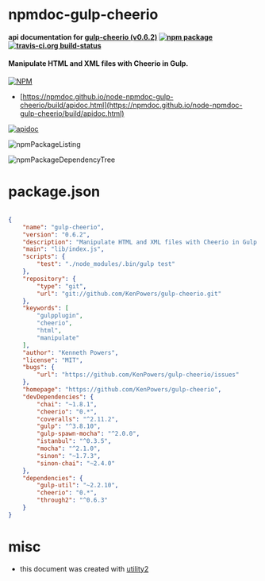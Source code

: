 # npmdoc-gulp-cheerio

#### api documentation for  [gulp-cheerio (v0.6.2)](https://github.com/KenPowers/gulp-cheerio)  [![npm package](https://img.shields.io/npm/v/npmdoc-gulp-cheerio.svg?style=flat-square)](https://www.npmjs.org/package/npmdoc-gulp-cheerio) [![travis-ci.org build-status](https://api.travis-ci.org/npmdoc/node-npmdoc-gulp-cheerio.svg)](https://travis-ci.org/npmdoc/node-npmdoc-gulp-cheerio)

#### Manipulate HTML and XML files with Cheerio in Gulp.

[![NPM](https://nodei.co/npm/gulp-cheerio.png?downloads=true&downloadRank=true&stars=true)](https://www.npmjs.com/package/gulp-cheerio)

- [https://npmdoc.github.io/node-npmdoc-gulp-cheerio/build/apidoc.html](https://npmdoc.github.io/node-npmdoc-gulp-cheerio/build/apidoc.html)

[![apidoc](https://npmdoc.github.io/node-npmdoc-gulp-cheerio/build/screenCapture.buildCi.browser.%252Ftmp%252Fbuild%252Fapidoc.html.png)](https://npmdoc.github.io/node-npmdoc-gulp-cheerio/build/apidoc.html)

![npmPackageListing](https://npmdoc.github.io/node-npmdoc-gulp-cheerio/build/screenCapture.npmPackageListing.svg)

![npmPackageDependencyTree](https://npmdoc.github.io/node-npmdoc-gulp-cheerio/build/screenCapture.npmPackageDependencyTree.svg)



# package.json

```json

{
    "name": "gulp-cheerio",
    "version": "0.6.2",
    "description": "Manipulate HTML and XML files with Cheerio in Gulp.",
    "main": "lib/index.js",
    "scripts": {
        "test": "./node_modules/.bin/gulp test"
    },
    "repository": {
        "type": "git",
        "url": "git://github.com/KenPowers/gulp-cheerio.git"
    },
    "keywords": [
        "gulpplugin",
        "cheerio",
        "html",
        "manipulate"
    ],
    "author": "Kenneth Powers",
    "license": "MIT",
    "bugs": {
        "url": "https://github.com/KenPowers/gulp-cheerio/issues"
    },
    "homepage": "https://github.com/KenPowers/gulp-cheerio",
    "devDependencies": {
        "chai": "~1.8.1",
        "cheerio": "0.*",
        "coveralls": "^2.11.2",
        "gulp": "^3.8.10",
        "gulp-spawn-mocha": "^2.0.0",
        "istanbul": "^0.3.5",
        "mocha": "^2.1.0",
        "sinon": "~1.7.3",
        "sinon-chai": "~2.4.0"
    },
    "dependencies": {
        "gulp-util": "~2.2.10",
        "cheerio": "0.*",
        "through2": "^0.6.3"
    }
}
```



# misc
- this document was created with [utility2](https://github.com/kaizhu256/node-utility2)
